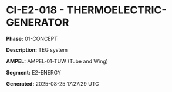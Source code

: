 # CI-E2-018 - THERMOELECTRIC-GENERATOR

**Phase:** 01-CONCEPT

**Description:** TEG system

**AMPEL:** AMPEL-01-TUW (Tube and Wing)

**Segment:** E2-ENERGY

**Generated:** 2025-08-25 17:27:29 UTC

